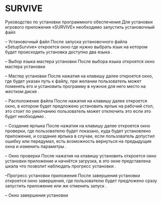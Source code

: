 # SURVIVE

Руководство по установки программного обеспечения
Для установки игрового приложения «SURVIVE» необходимо запустить установочный файл 

 – Установочный файл
После запуска установочного файла «SetupSurvive» откроется окно где нужно выбрать язык на котором будет происходить установка доступно два языка .

 – Выбор языка мастера установки
После выбора языка откроется окно мастера установки 

 – Мастер установки
После нажатия на клавишу далее откроется окно, где будет указан путь к файлу, при желании пользователь может поменять его и установить программу в нужное для него место на жестком диске .

– Расположение файла
После нажатия на клавишу далее откроется окно, в котором будет предложено установить ярлык на рабочий стол, это стоит по умолчанию пользователь может отключить это если это будет необходимо .

 – Создание ярлыка
После нажатия на клавишу далее откроется окно проверки, где пользователю будет показано, куда будет установлено приложение, и создание ярлыка в случаи, если пользователь допустил ошибку или передумал, есть возможность вернуться на предыдущие окна и изменить параметры .

 – Окно проверки
После нажатия на клавишу установить откроется окно установки приложение и начнётся загрузка, в это окне представлена шкала что позволит наблюдать прогресс установки .

 –Прогресс установки приложения
После завершения установки откроется окно завершения, где пользователю будет предложено сразу запустить приложение или же отменить запуск .

 – Окно завершения установки

